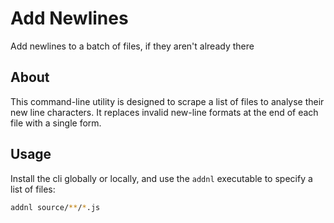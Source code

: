 # Add Newlines
Add newlines to a batch of files, if they aren't already there

## About
This command-line utility is designed to scrape a list of files to analyse their new line characters. It replaces invalid new-line formats at the end of each file with a single form.

## Usage
Install the cli globally or locally, and use the `addnl` executable to specify a list of files:

```bash
addnl source/**/*.js
```
